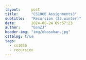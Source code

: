 ```yaml
---
layout:     post
title:      "CS106B Assignments3"
subtitle:   "Recursion (22.winter)"
date:       2024-06-24 09:57:23
author:     "GanZJ"
header-img: "img/obasohan.jpg"
catalog: true
tags:
  - cs105b
  - recursion
---
```


